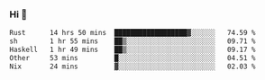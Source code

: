 ### Hi 👋

<!--START_SECTION:waka-->

```txt
Rust      14 hrs 50 mins  ██████████████████▓░░░░░░   74.59 %
sh        1 hr 55 mins    ██▒░░░░░░░░░░░░░░░░░░░░░░   09.71 %
Haskell   1 hr 49 mins    ██▒░░░░░░░░░░░░░░░░░░░░░░   09.17 %
Other     53 mins         █░░░░░░░░░░░░░░░░░░░░░░░░   04.51 %
Nix       24 mins         ▓░░░░░░░░░░░░░░░░░░░░░░░░   02.03 %
```

<!--END_SECTION:waka-->
